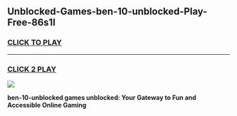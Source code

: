 
## Unblocked-Games-ben-10-unblocked-Play-Free-86s1l
<h3>
<a href="https://premium76.site?title=ben-10-unblocked&ref=21A">CLICK TO PLAY</a></h3>
<hr>

<h3>
<a href="https://premium76.site?title=ben-10-unblocked&ref=21A">CLICK 2 PLAY</a>
  
</h3>

<a href="https://premium76.site?title=ben-10-unblocked&ref=21A"><img src="https://clearcache.store/games.png"></a>


**ben-10-unblocked games unblocked: Your Gateway to Fun and Accessible Online Gaming**
